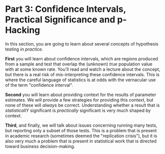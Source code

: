 # Part 3: Confidence Intervals, Practical Significance and p-Hacking 

In this section, you are going to learn about several concepts of hypothesis testing _in practice_. 

**First** you will learn about confidence intervals, which are regions produced from a sample and test that overlap the (unknown) _true_ population value with at some known rate. You'll read and watch a lecture about the concept, but there is a real risk of mis-interpreting these confidence intervals. This is where the careful language of statistics is at odds with the vernacular use of the term "confidence interval". 

**Second** you will learn about providing context for the results of parameter estimates. We will provide a few strategies for providing this context, but none of these will _always_ be correct. Understanding whether a result that is _statisticallY_ significant is _practically_ significant is very much shaped by context. 

**Third**, and finally, we will talk about issues concerning running many tests, but reporting only a subset of those tests. This is a problem that is present in academic research (sometimes deemed the "replication crisis"), but it is also very much a problem that is present in statistical work that is directed toward business decision-making.

